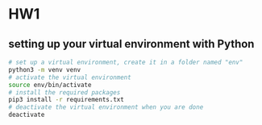 # HW1

## setting up your virtual environment with Python
```bash
# set up a virtual environment, create it in a folder named "env"
python3 -m venv venv
# activate the virtual environment
source env/bin/activate
# install the required packages
pip3 install -r requirements.txt
# deactivate the virtual environment when you are done
deactivate
```